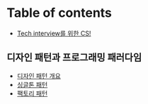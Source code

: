 # Table of contents

* [Tech interview를 위한 CS!](README.md)

## 디자인 패턴과 프로그래밍 패러다임 <a href="#design-patern-programing-paradigm" id="design-patern-programing-paradigm"></a>

* [디자인 패턴 개요](design-patern-programing-paradigm/overview.md)
* [싱글톤 패턴](design-patern-programing-paradigm/Singleton.md)
* [팩토리 패턴](design-patern-programing-paradigm/FactoryPattern.md)
